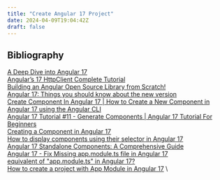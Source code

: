 ```yaml
---
title: "Create Angular 17 Project"
date: 2024-04-09T19:04:42Z
draft: false
---
```


## Bibliography

[A Deep Dive into Angular 17](https://medium.com/@developerwhoismean/a-deep-dive-into-angular-17-238c86ea6338) \
[Angular’s 17 HttpClient Complete Tutorial](https://medium.com/@bytebantz/angulars-17-httpclient-complete-tutorial-ef0c02fd945f) \
[Building an Angular Open Source Library from Scratch!](https://www.youtube.com/watch?v=qNHdQqYfcKE) \
[Angular 17: Things you should know about the new version](https://medium.com/@dgongoragamboa/angular-17-things-you-should-know-about-the-new-version-940f00fcd221) \
[Create Component In Angular 17 | How to Create a New Component in Angular 17 using the Angular CLI](https://www.youtube.com/watch?v=npeoeIRlZxo) \
[Angular 17 Tutorial #11 - Generate Components | Angular 17 Tutorial For Beginners](https://www.youtube.com/watch?v=uOQLpBzzFww) \
[Creating a Component in Angular 17](https://medium.com/@bytebantz/creating-a-component-in-angular-17-9513bc5f2de6) \
[How to display components using their selector in Angular 17](https://stackoverflow.com/questions/77488404/how-to-display-components-using-their-selector-in-angular-17) \
[Angular 17 Standalone Components: A Comprehensive Guide](https://www.youtube.com/watch?v=glxvxS9ky_4) \
[Angular 17 - Fix Missing app.module.ts file in Angular 17](https://www.youtube.com/watch?v=Lkz3rYqck08) \
[equivalent of "app.module.ts" in Angular 17?](https://stackoverflow.com/questions/77726270/equivalent-of-app-module-ts-in-angular-17) \
[How to create a project with App Module in Angular 17](https://medium.com/@carvalho.guilhermer/how-to-create-a-project-with-app-module-in-angular-17-a20235483713) \

